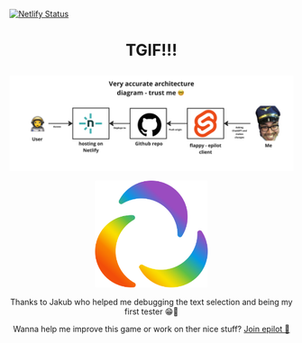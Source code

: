 [![Netlify Status](https://api.netlify.com/api/v1/badges/313faf41-b755-4878-93f6-e84634f2fd5b/deploy-status)](https://app.netlify.com/sites/flappyepilot/deploys)


# <p align="center">TGIF!!!</p>

<p align="center"><img alt="epilot" src="src/architecture" width="600"></a></p>

<p align="center"><a href="https://flappyepilot.netlify.app/"><img alt="epilot" src="src/epilot_Logo_nur_Icon_regenbogen_RGB_angepasst.svg" width="200"></a></p>
<p align="center">Thanks to Jakub who helped me debugging the text selection and being my first tester 😁💪</p>


<p align="center"> Wanna help me improve this game or work on ther nice stuff? <a href="https://www.epilot.cloud/en/company/careers/developers-engineering"> Join epilot 🚀</a></p>
